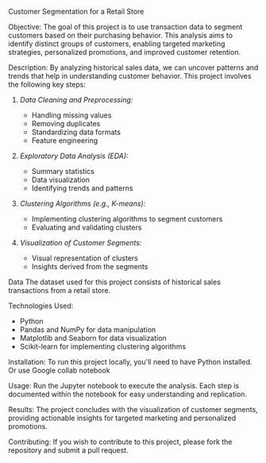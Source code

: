 Customer Segmentation for a Retail Store

Objective:
The goal of this project is to use transaction data to segment customers based on their purchasing behavior. This analysis aims to identify distinct groups of customers, enabling targeted marketing strategies, personalized promotions, and improved customer retention.

Description:
By analyzing historical sales data, we can uncover patterns and trends that help in understanding customer behavior. This project involves the following key steps:

1. *Data Cleaning and Preprocessing:* 
   - Handling missing values
   - Removing duplicates
   - Standardizing data formats
   - Feature engineering

2. *Exploratory Data Analysis (EDA):* 
   - Summary statistics
   - Data visualization
   - Identifying trends and patterns

3. *Clustering Algorithms (e.g., K-means):* 
   - Implementing clustering algorithms to segment customers
   - Evaluating and validating clusters

4. *Visualization of Customer Segments:* 
   - Visual representation of clusters
   - Insights derived from the segments

Data
The dataset used for this project consists of historical sales transactions from a retail store. 

Technologies Used:
- Python
- Pandas and NumPy for data manipulation
- Matplotlib and Seaborn for data visualization
- Scikit-learn for implementing clustering algorithms

Installation:
To run this project locally, you'll need to have Python installed. Or use Google collab notebook 

Usage:
Run the Jupyter notebook to execute the analysis. Each step is documented within the notebook for easy understanding and replication.

Results:
The project concludes with the visualization of customer segments, providing actionable insights for targeted marketing and personalized promotions.

Contributing:
If you wish to contribute to this project, please fork the repository and submit a pull request.
